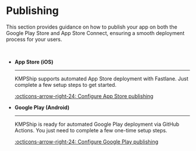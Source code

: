 # Publishing

This section provides guidance on how to publish your app on both the Google Play Store and App Store Connect, ensuring a smooth deployment process for your users.

&nbsp;

<div class="grid cards" markdown>

-   __App Store (iOS)__

    ---

    KMPShip supports automated App Store deployment with Fastlane. Just complete a few setup steps to get started.

    [:octicons-arrow-right-24: Configure App Store publishing](/features/publishing/app-store)

-   __Google Play (Android)__

    ---

    KMPShip is ready for automated Google Play deployment via GitHub Actions. You just need to complete a few one-time setup steps.

    [:octicons-arrow-right-24: Configure Google Play publishing](/features/publishing/google-play)

</div>
